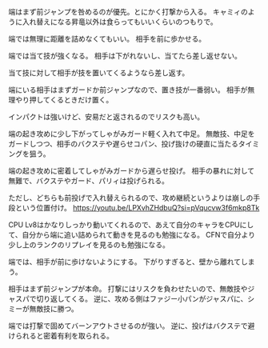 端はまず前ジャンプを咎めるのが優先。とにかく打撃から入る。
キャミィのように入れ替えになる昇竜以外は食らってもいいくらいのつもりで。

端では無理に距離を詰めなくてもいい。
相手を前に歩かせる。

端では当て技が強くなる。
相手は下がれないし、当てたら差し返せない。

当て技に対して相手が技を置いてくるようなら差し返す。

端にいる相手はまずガードか前ジャンプなので、置き技が一番弱い。
相手が無理やり押してくるときだけ置く。

インパクトは強いけど、安易だと返されるのでリスクも高い。

端の起き攻めに少し下がってしゃがみガード軽く入れて中足。
無敵技、中足をガードしつつ、相手のバクステや遅らせコパン、投げ抜けの硬直に当たるタイミングを狙う。

端の起き攻めに密着してしゃがみガードから遅らせ投げ。
相手の暴れに対して無難で、バクステやガード、パリィは投げられる。

ただし、どちらも前投げで入れ替えられるので、攻め継続というよりは崩しの手段という位置付け。
https://youtu.be/LPXvhZHdbuQ?si=pVqucvw3f6mkp8Tk

CPU Lv8はかなりしっかり動いてくれるので、あえて自分のキャラをCPUにして、自分から端に追い詰められて動きを見るのも勉強になる。
CFNで自分より少し上のランクのリプレイを見るのも勉強になる。

端では、相手が前に歩けないようにする。
下がりすぎると、壁から離れてしまう。

相手はまず前ジャンプが本命。
打撃にはリスクを負わせたいので、無敵技やジャスパで切り返してくる。
逆に、攻める側はファジー小パンがジャスパに、シミーが無敵技に勝つ。

端では打撃で固めてバーンアウトさせるのが強い。
逆に、投げはバクステで避けられると密着有利を取られる。
